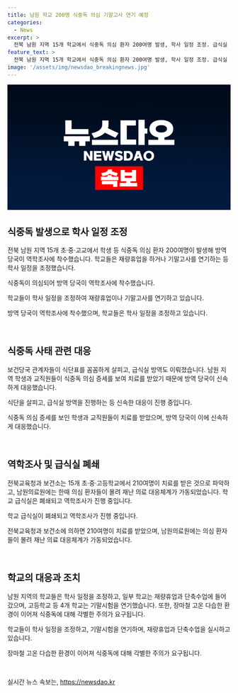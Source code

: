 ```yaml
---
title: 남원 학교 200명 식중독 의심 기말고사 연기 예정
categories:
  - News
excerpt: >
  전북 남원 지역 15개 학교에서 식중독 의심 환자 200여명 발생, 학사 일정 조정. 급식실 방역 및 역학조사 진행 중. 학부모들은 학생들의 심각한 증세에 대해 우려 표시. 남원의료원에서 의심 환자들이 몰려 재난 의료 대응체계 가동. 학교들은 급식실 폐쇄 및 학사 일정 조정 등 조치. 장마철로 식중독 우려 높아져. (기자: 김경인, kikim@yna.co.kr) #전북 #남원 #식중독 #역학조사
feature_text: >
  전북 남원 지역 15개 학교에서 식중독 의심 환자 200여명 발생, 학사 일정 조정. 급식실 방역 및 역학조사 진행 중. 학부모들은 학생들의 심각한 증세에 대해 우려 표시. 남원의료원에서 의심 환자들이 몰려 재난 의료 대응체계 가동. 학교들은 급식실 폐쇄 및 학사 일정 조정 등 조치. 장마철로 식중독 우려 높아져. (기자: 김경인, kikim@yna.co.kr) #전북 #남원 #식중독 #역학조사
image: '/assets/img/newsdao_breakingnews.jpg'
---
```


<p><img src="/assets/img/newsdao_breakingnews.jpg" alt="cryptoinkorea 속보" /></p>

<h2 data-ke-size="size26">식중독 발생으로 학사 일정 조정</h2>

<p>전북 남원 지역 15개 초·중·고교에서 학생 등 식중독 의심 환자 200여명이 발생해 방역 당국이 역학조사에 착수했습니다. 학교들은 재량휴업을 하거나 기말고사를 연기하는 등 학사 일정을 조정했습니다.</p>

<p>식중독이 의심되어 방역 당국이 역학조사에 착수했습니다. </p>

<p>학교들이 학사 일정을 조정하여 재량휴업이나 기말고사를 연기하고 있습니다. </p>

<p>방역 당국이 역학조사에 착수했으며, 학교들은 학사 일정을 조정하고 있습니다.</p>

<p data-ke-size="size16">&nbsp;</p>

<h2 data-ke-size="size26">식중독 사태 관련 대응</h2>

<p>보건당국 관계자들이 식단표를 꼼꼼하게 살피고, 급식실 방역도 이뤄졌습니다. 남원 지역 학생과 교직원들이 식중독 의심 증세를 보여 치료를 받았기 때문에 방역 당국이 신속하게 대응했습니다.</p>

<p>식단을 살피고, 급식실 방역을 진행하는 등 신속한 대응이 진행 중입니다. </p>

<p>식중독 의심 증세를 보인 학생과 교직원들이 치료를 받았으며, 방역 당국이 이에 신속하게 대응했습니다. </p>

<p data-ke-size="size16">&nbsp;</p>

<h2 data-ke-size="size26">역학조사 및 급식실 폐쇄</h2>

<p>전북교육청과 보건소는 15개 초·중·고등학교에서 210여명이 치료를 받은 것으로 파악하고, 남원의료원에는 한때 의심 환자들이 몰려 재난 의료 대응체계가 가동되었습니다. 학교 급식실은 폐쇄되고 역학조사가 진행 중입니다.</p>

<p>학교 급식실이 폐쇄되고 역학조사가 진행 중입니다. </p>

<p>전북교육청과 보건소에 의하면 210여명이 치료를 받았으며, 남원의료원에는 의심 환자들이 몰려 재난 의료 대응체계가 가동되었습니다. </p>

<p data-ke-size="size16">&nbsp;</p>

<h2 data-ke-size="size26">학교의 대응과 조치</h2>

<p>남원 지역의 학교들은 학사 일정을 조정하고, 일부 학교는 재량휴업과 단축수업에 들어갔으며, 고등학교 등 4개 학교는 기말시험을 연기했습니다. 또한, 장마철 고온 다습한 환경이 이어져 식중독에 대해 각별한 주의가 요구됩니다. </p>

<p>학교들이 학사 일정을 조정하고, 기말시험을 연기하며, 재량휴업과 단축수업을 실시하고 있습니다.</p>

<p>장마철 고온 다습한 환경이 이어져 식중독에 대해 각별한 주의가 요구됩니다. </p>

<p data-ke-size="size16">&nbsp;</p>
실시간 뉴스 속보는, <a href="https://newsdao.kr" rel="dofollow">https://newsdao.kr</a>



